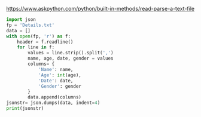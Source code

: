 https://www.askpython.com/python/built-in-methods/read-parse-a-text-file

```python
import json
fp = 'Details.txt'
data = []
with open(fp, 'r') as f:
    header = f.readline()
    for line in f:
        values = line.strip().split(',')
        name, age, date, gender = values
        columns= {
            'Name': name,
            'Age': int(age),
            'Date': date,
            'Gender': gender
        }
        data.append(columns)
jsonstr= json.dumps(data, indent=4)
print(jsonstr)
```


